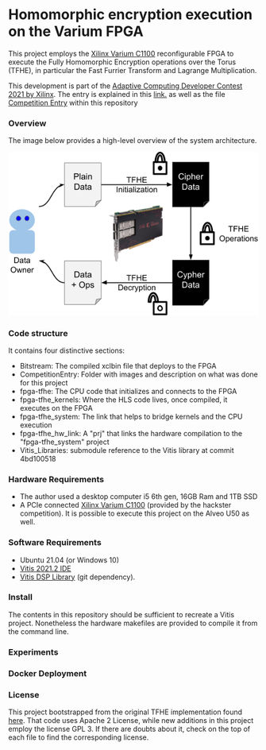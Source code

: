 # Homomorphic encryption execution on the Varium FPGA

This project employs the [Xilinx Varium C1100](https://www.xilinx.com/products/accelerators/varium/c1100.html) reconfigurable FPGA to execute the Fully Homomorphic Encryption operations over the Torus (TFHE), in particular the Fast Furrier Transform and Lagrange Multiplication.

This development is part of the [Adaptive Computing Developer Contest 2021 by Xilinx](https://www.hackster.io/contests/xilinxadaptivecomputing2021/). The entry is explained in this [link.](https://www.hackster.io/rval735/acceleration-of-homomorphic-encryption-with-xilinx-fpga-24d550) as well as the file [Competition Entry](CompetitionEntry/CompetitionEntry.md) within this repository

### Overview

The image below provides a high-level overview of the system architecture.

![TFHE overview](CompetitionEntry/Images/TFHE-Overview.png)

### Code structure

It contains four distinctive sections:
- Bitstream: The compiled xclbin file that deploys to the FPGA
- CompetitionEntry: Folder with images and description on what was done for this project
- fpga-tfhe: The CPU code that initializes and connects to the FPGA
- fpga-tfhe_kernels: Where the HLS code lives, once compiled, it executes on the FPGA
- fpga-tfhe_system: The link that helps to bridge kernels and the CPU execution
- fpga-tfhe_hw_link: A "prj" that links the hardware compilation to the "fpga-tfhe_system" project
- Vitis_Libraries: submodule reference to the Vitis library at commit 4bd100518

### Hardware Requirements

- The author used a desktop computer i5 6th gen, 16GB Ram and 1TB SSD
- A PCIe connected [Xilinx Varium C1100](https://www.xilinx.com/products/accelerators/varium/c1100.html) (provided by the hackster competition). It is possible to execute this project on the Alveo U50 as well.

### Software Requirements

- Ubuntu 21.04 (or Windows 10)
- [Vitis 2021.2 IDE](https://www.xilinx.com/support/download/index.html/content/xilinx/en/downloadNav/vitis.html)
- [Vitis DSP Library](https://xilinx.github.io/Vitis_Libraries/dsp/2020.1/index.html) (git dependency).

### Install

The contents in this repository should be sufficient to recreate a Vitis project. Nonetheless the hardware makefiles are provided to compile it from the command line. 

### Experiments


### Docker Deployment


### License

This project bootstrapped from the original TFHE implementation found [here](https://github.com/tfhe/tfhe). That code uses Apache 2 License, while new additions in this project employ the license GPL 3. If there are doubts about it, check on the top of each file to find the corresponding license.
